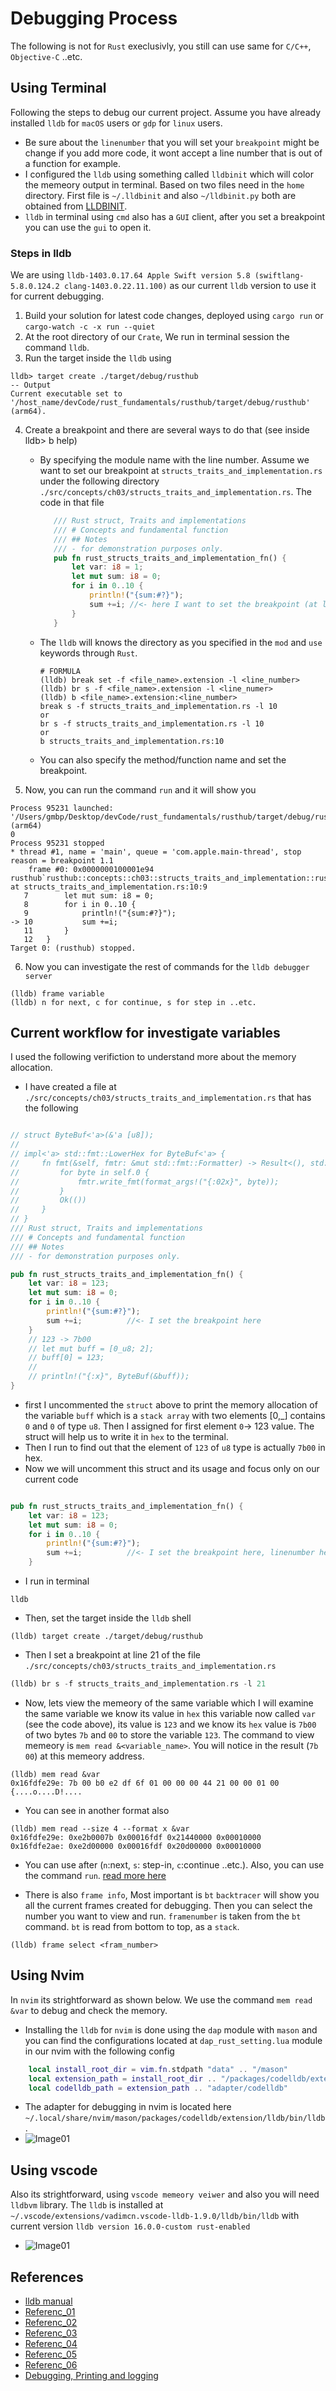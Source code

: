 # Debugging Process

The following is not for `Rust` execlusivly, you still can use same for
`C/C++`, `Objective-C` ..etc.

## Using Terminal

Following the steps to debug our current project. Assume you have already
installed `lldb` for `macOS` users or `gdp` for `linux` users.

- Be sure about the `linenumber` that you will set your `breakpoint` might be
  change if you add more code, it wont accept a line number that is out of a
  function for example.
- I configured the `lldb` using something called `lldbinit` which will color
  the memeory output in terminal. Based on two files need in the `home`
  directory. First file is `~/.lldbinit` and also `~/lldbinit.py` both are
  obtained from [LLDBINIT](https://github.com/gdbinit/lldbinit).
- `lldb` in terminal using `cmd` also has a `GUI` client, after you set a
  breakpoint you can use the `gui` to open it.

### Steps in lldb

We are using `lldb-1403.0.17.64 Apple Swift version 5.8 (swiftlang-5.8.0.124.2 clang-1403.0.22.11.100)` as our current `lldb` version to use it for current
debugging.

1. Build your solution for latest code changes, deployed using `cargo run` or `cargo-watch -c -x run --quiet`
2. At the root directory of our `Crate`,  We run in terminal session the command `lldb`.
3. Run the target inside the `lldb` using

```shell
lldb> target create ./target/debug/rusthub
-- Output
Current executable set to '/host_name/devCode/rust_fundamentals/rusthub/target/debug/rusthub' (arm64).
```

4. Create a breakpoint and there are several ways to do that (see inside lldb> b help)

   - By specifying the module name with the line number. Assume we want to set our
     breakpoint at `structs_traits_and_implementation.rs` under the following
     directory `./src/concepts/ch03/structs_traits_and_implementation.rs`. The code in that file
     ```rust
        /// Rust struct, Traits and implementations
        /// # Concepts and fundamental function
        /// ## Notes
        /// - for demonstration purposes only.
        pub fn rust_structs_traits_and_implementation_fn() {
            let var: i8 = 1;
            let mut sum: i8 = 0;
            for i in 0..10 {
                println!("{sum:#?}");
                sum +=i; //<- here I want to set the breakpoint (at line 10)
            }
        }
     ```
   - The `lldb` will knows the directory as you specified in the `mod` and `use` keywords through `Rust`.

     ```shell
     # FORMULA
     (lldb) break set -f <file_name>.extension -l <line_number>
     (lldb) br s -f <file_name>.extension -l <line_numer>
     (lldb) b <file_name>.extension:<line_number>
     break s -f structs_traits_and_implementation.rs -l 10
     or
     br s -f structs_traits_and_implementation.rs -l 10
     or
     b structs_traits_and_implementation.rs:10
     ```

   - You can also specify the method/function name and set the breakpoint.

5. Now, you can run the command `run` and it will show you

```shell
Process 95231 launched: '/Users/gmbp/Desktop/devCode/rust_fundamentals/rusthub/target/debug/rusthub' (arm64)
0
Process 95231 stopped
* thread #1, name = 'main', queue = 'com.apple.main-thread', stop reason = breakpoint 1.1
    frame #0: 0x0000000100001e94 rusthub`rusthub::concepts::ch03::structs_traits_and_implementation::rust_structs_traits_and_implementation_fn::hb00f8563377f3ff0 at structs_traits_and_implementation.rs:10:9
   7   	    let mut sum: i8 = 0;
   8   	    for i in 0..10 {
   9   	        println!("{sum:#?}");
-> 10  	        sum +=i;
   11  	    }
   12  	}
Target 0: (rusthub) stopped.
```

6. Now you can investigate the rest of commands for the `lldb debugger server`

```shell
(lldb) frame variable
(lldb) n for next, c for continue, s for step in ..etc.
```

## Current workflow for investigate variables

I used the following verifiction to understand more about the memory allocation.

- I have created a file at `./src/concepts/ch03/structs_traits_and_implementation.rs` that has the following

```rust

// struct ByteBuf<'a>(&'a [u8]);
//
// impl<'a> std::fmt::LowerHex for ByteBuf<'a> {
//     fn fmt(&self, fmtr: &mut std::fmt::Formatter) -> Result<(), std::fmt::Error> {
//         for byte in self.0 {
//             fmtr.write_fmt(format_args!("{:02x}", byte));
//         }
//         Ok(())
//     }
// }
/// Rust struct, Traits and implementations
/// # Concepts and fundamental function
/// ## Notes
/// - for demonstration purposes only.

pub fn rust_structs_traits_and_implementation_fn() {
    let var: i8 = 123;
    let mut sum: i8 = 0;
    for i in 0..10 {
        println!("{sum:#?}");
        sum +=i;          //<- I set the breakpoint here
    }
    // 123 -> 7b00
    // let mut buff = [0_u8; 2];
    // buff[0] = 123;
    //
    // println!("{:x}", ByteBuf(&buff));
}
```

- first I uncommented the `struct` above to print the memory allocation of the
  variable `buff` which is a `stack array` with two elements [0,_] contains
  `0` and `0` of type `u8`. Then I assigned for first element `0`-> 123 value.
  The struct will help us to write it in `hex` to the terminal.
- Then I run to find out that the element of `123` of `u8` type is actually `7b00` in hex.
- Now we will uncomment this struct and its usage and focus only on our current code

```rust

pub fn rust_structs_traits_and_implementation_fn() {
    let var: i8 = 123;
    let mut sum: i8 = 0;
    for i in 0..10 {
        println!("{sum:#?}");
        sum +=i;          //<- I set the breakpoint here, linenumber here is (21)
    }
```

- I run in terminal

```shel
lldb
```

- Then, set the target inside the `lldb` shell

```
(lldb) target create ./target/debug/rusthub
```

- Then I set a breakpoint at line 21 of the file `./src/concepts/ch03/structs_traits_and_implementation.rs`

```rust
(lldb) br s -f structs_traits_and_implementation.rs -l 21
```

- Now, lets view the memeory of the same variable which I will examine the same
  variable we know its value in `hex` this variable now called `var` (see the
  code above), its value is `123` and we know its `hex` value is `7b00` of two
  bytes `7b` and `00` to store the variable `123`. The command to view memeory
  is `mem read &<variable_name>`. You will notice in the result (`7b 00`) at
  this memeory address.

```shell
(lldb) mem read &var
0x16fdfe29e: 7b 00 b0 e2 df 6f 01 00 00 00 44 21 00 00 01 00  {....o....D!....
```

- You can see in another format also

```shell
(lldb) mem read --size 4 --format x &var
0x16fdfe29e: 0xe2b0007b 0x00016fdf 0x21440000 0x00010000
0x16fdfe2ae: 0xe2d00000 0x00016fdf 0x20d00000 0x00010000
```

- You can use after (`n`:next, `s`: step-in, `c`:continue ..etc.). Also, you
  can use the command `run`. [read more
  here](https://lldb.llvm.org/use/map.html)

- There is also `frame info`, Most important is `bt` `backtracer` will show you
  all the current frames created for debugging. Then you can select the number
  you want to view and run. `framenumber` is taken from the `bt` command. `bt`
  is read from bottom to top, as a `stack`.

```shell
(lldb) frame select <fram_number>
```

## Using Nvim

In `nvim` its strightforward as shown below. We use the command `mem read &var`
to debug and check the memory.

- Installing the `lldb` for `nvim` is done using the `dap` module with `mason`
  and you can find the configurations located at `dap_rust_setting.lua` module
  in our nvim with the following config

```lua
    local install_root_dir = vim.fn.stdpath "data" .. "/mason"
    local extension_path = install_root_dir .. "/packages/codelldb/extension/"
    local codelldb_path = extension_path .. "adapter/codelldb"
```

- The adapter for debugging in nvim is located here
  `~/.local/share/nvim/mason/packages/codelldb/extension/lldb/bin/lldb`.
- ![Image01](./docs/assets/m02.png)

## Using vscode

Also its strightforward, using `vscode memeory veiwer` and also you will need
`lldbvm` library. The `lldb` is installed at
`~/.vscode/extensions/vadimcn.vscode-lldb-1.9.0/lldb/bin/lldb` with current
version `lldb version 16.0.0-custom rust-enabled`

- ![Image01](./docs/assets/m03.png)

## References

- [lldb manual](https://lldb.llvm.org/use/map.html)
- [Referenc_01](https://www.classes.cs.uchicago.edu/archive/2018/winter/15200-3/assigns/week5/lldb.html)
- [Referenc_02](https://aaronbloomfield.github.io/pdr/tutorials/02-lldb/index.html)
- [Referenc_03](https://developer.apple.com/library/archive/documentation/IDEs/Conceptual/gdb_to_lldb_transition_guide/document/lldb-terminal-workflow-tutorial.html)
- [Referenc_04](https://www.youtube.com/watch?v=v_C1cvo1biI)
- [Referenc_05](https://www.youtube.com/watch?v=2GV0K9Y2MKA)
- [Referenc_06](https://www.youtube.com/watch?v=S3TB2pDOEWY)
- [Debugging, Printing and logging](https://learn.udacity.com/courses/ud774)

